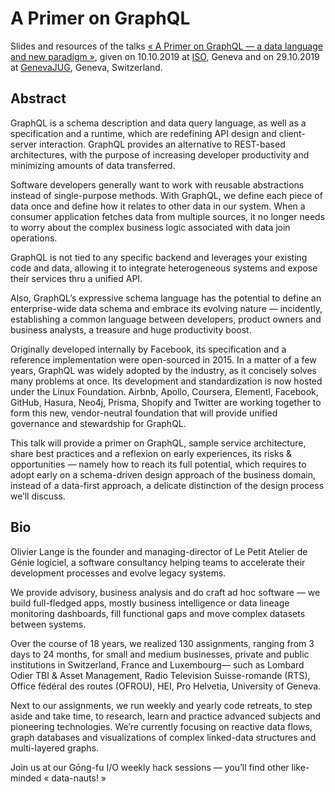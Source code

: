 # A Primer on GraphQL

Slides and resources of the talks [« A Primer on GraphQL — a data language and new paradigm »](https://bit.ly/gql-primer), given on 10.10.2019 at [ISO](https://www.iso.org), Geneva and on 29.10.2019 at [GenevaJUG](https://genevajug.ch/jug/archive.html?event=graphql_a_data_language_and_new_paradigm_for_apis), Geneva, Switzerland.

## Abstract

GraphQL is a schema description and data query language, as well as a specification and a runtime, which are redefining API design and client-server interaction. GraphQL provides an alternative to REST-based architectures, with the purpose of increasing developer productivity and minimizing amounts of data transferred.

Software developers generally want to work with reusable abstractions instead of single-purpose methods. With GraphQL, we define each piece of data once and define how it relates to other data in our system. When a consumer application fetches data from multiple sources, it no longer needs to worry about the complex business logic associated with data join operations.

GraphQL is not tied to any specific backend and leverages your existing code and data, allowing it to integrate heterogeneous systems and expose their services thru a unified API.

Also, GraphQL’s expressive schema language has the potential to define an enterprise-wide data schema and embrace its evolving nature — incidently, establishing a common language between developers, product owners and business analysts, a treasure and huge productivity boost.

Originally developed internally by Facebook, its specification and a reference implementation were open-sourced in 2015. In a matter of a few years, GraphQL was widely adopted by the industry, as it concisely solves many problems at once. Its development and standardization is now hosted under the Linux Foundation. Airbnb, Apollo, Coursera, Elementl, Facebook, GitHub, Hasura, Neo4j, Prisma, Shopify and Twitter are working together to form this new, vendor-neutral foundation that will provide unified governance and stewardship for GraphQL.

This talk will provide a primer on GraphQL, sample service architecture, share best practices and a reflexion on early experiences, its risks & opportunities — namely how to reach its full potential, which requires to adopt early on a schema-driven design approach of the business domain, instead of a data-first approach, a delicate distinction of the design process we’ll discuss.

## Bio

Olivier Lange is the founder and managing-director of Le Petit Atelier de Génie logiciel, a software consultancy helping teams to accelerate their development processes and evolve legacy systems.

We provide advisory, business analysis and do craft ad hoc software — we build full-fledged apps, mostly business intelligence or data lineage monitoring dashboards, fill functional gaps and move complex datasets between systems.

Over the course of 18 years, we realized 130 assignments, ranging from 3 days to 24 months, for small and medium businesses, private and public institutions in Switzerland, France and Luxembourg— such as Lombard Odier TBI & Asset Management, Radio Television Suisse-romande (RTS), Office fédéral des routes (OFROU), HEI, Pro Helvetia, University of Geneva.

Next to our assignments, we run weekly and yearly code retreats, to step aside and take time, to research, learn and practice advanced subjects and pioneering technologies. We’re currently focusing on reactive data flows, graph databases and visualizations of complex linked-data structures and multi-layered graphs.

Join us at our Gōng-fu I/O weekly hack sessions — you’ll find other like-minded « data-nauts! »